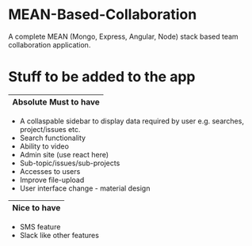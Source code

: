 # MEAN-Based-Collaboration
A complete MEAN (Mongo, Express, Angular, Node) stack based team collaboration application.


# Stuff to be added to the app

| Absolute Must to have |
| --------------------- |

- A collaspable sidebar to display data required by user e.g. searches, project/issues etc. 
- Search functionality
- Ability to video
- Admin site (use react here)
- Sub-topic/issues/sub-projects
- Accesses to users
- Improve file-upload
- User interface change - material design

| Nice to have |
| ------------ |

- SMS feature
- Slack like other features